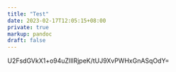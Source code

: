 ```yaml
---
title: "Test"
date: 2023-02-17T12:05:15+08:00
private: true
markup: pandoc
draft: false
---
```

U2FsdGVkX1+o94uZlIlRjpeK/tUJ9XvPWHxGnASqOdY=